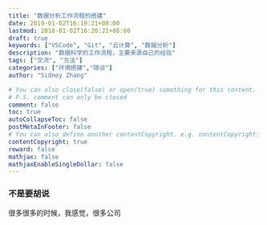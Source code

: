 ```yaml
---
title: "数据分析工作流程的搭建"
date: 2019-01-02T16:19:21+08:00
lastmod: 2018-01-02T16:20:21+08:00
draft: true
keywords: ["VSCode", "Git", "云计算", "数据分析"]
description: "数据科学的工作流程，主要来源自己的经验"
tags: ["交流", "方法"]
categories: ["环境搭建","随谈"]
author: "Sidney Zhang"

# You can also close(false) or open(true) something for this content.
# P.S. comment can only be closed
comment: false
toc: true
autoCollapseToc: false
postMetaInFooter: false
# You can also define another contentCopyright. e.g. contentCopyright: "This is another copyright."
contentCopyright: true
reward: false
mathjax: false
mathjaxEnableSingleDollar: false
---
```


### 不是要胡说

很多很多的时候，我感觉，很多公司